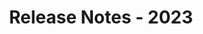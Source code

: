 ﻿---
title: Release Notes - 2023
second_title: Aspose.Words for C++
articleTitle: Release Notes - 2023
linktitle: Release Notes - 2023
description: "Aspose.Words for С++ Release Notes - 2023 – learn about the latest updates and fixes."
type: docs
weight: 7
url: /cpp/release-notes-2023/
---


